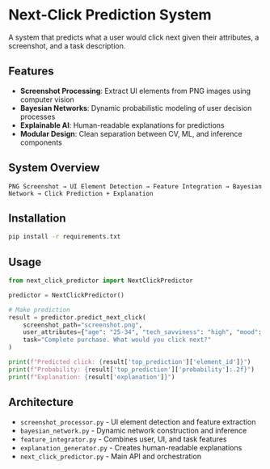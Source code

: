 # Next-Click Prediction System

A system that predicts what a user would click next given their attributes, a screenshot, and a task description.

## Features

- **Screenshot Processing**: Extract UI elements from PNG images using computer vision
- **Bayesian Networks**: Dynamic probabilistic modeling of user decision processes
- **Explainable AI**: Human-readable explanations for predictions
- **Modular Design**: Clean separation between CV, ML, and inference components

## System Overview

```
PNG Screenshot → UI Element Detection → Feature Integration → Bayesian Network → Click Prediction + Explanation
```

## Installation

```bash
pip install -r requirements.txt
```

## Usage

```python
from next_click_predictor import NextClickPredictor

predictor = NextClickPredictor()

# Make prediction
result = predictor.predict_next_click(
    screenshot_path="screenshot.png",
    user_attributes={"age": "25-34", "tech_savviness": "high", "mood": "focused"},
    task="Complete purchase. What would you click next?"
)

print(f"Predicted click: {result['top_prediction']['element_id']}")
print(f"Probability: {result['top_prediction']['probability']:.2f}")
print(f"Explanation: {result['explanation']}")
```

## Architecture

- `screenshot_processor.py` - UI element detection and feature extraction
- `bayesian_network.py` - Dynamic network construction and inference
- `feature_integrator.py` - Combines user, UI, and task features
- `explanation_generator.py` - Creates human-readable explanations
- `next_click_predictor.py` - Main API and orchestration